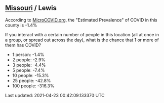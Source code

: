 
## [Missouri](/united-states/missouri) / Lewis

According to [MicroCOVID.org](http://microcovid.org),
the "Estimated Prevalence" of COVID in this county is -1.4%

If you interact with a certain number of people in this location
(all at once in a group, or spread out across the day), what is the chance that
1 or more of them has COVID?

- 1 person: -1.4%
- 2 people: -2.9%
- 3 people: -4.4%
- 5 people: -7.4%
- 10 people: -15.3%
- 25 people: -42.8%
- 100 people: -316.3%

Last updated: 2021-04-23 00:42:09.133370 UTC
